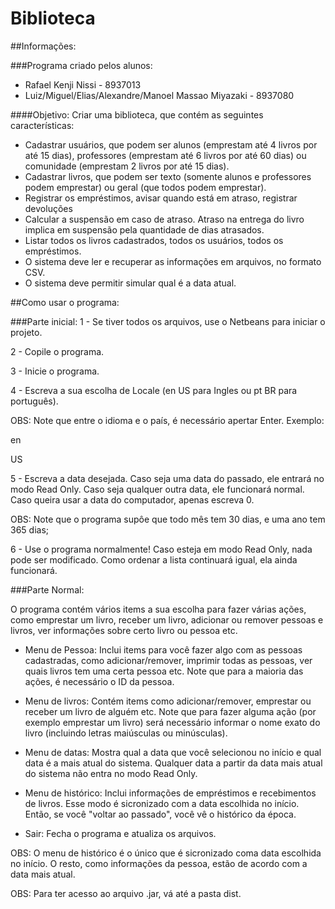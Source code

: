 # Biblioteca

##Informações:

###Programa criado pelos alunos:
- Rafael Kenji Nissi - 8937013
- Luiz/Miguel/Elias/Alexandre/Manoel Massao Miyazaki - 8937080

####Objetivo: 
Criar uma biblioteca, que contém as seguintes características:
- Cadastrar usuários, que podem ser alunos (emprestam até 4 livros por até 15 dias), professores (emprestam até 6 livros por até 60 dias) ou comunidade (emprestam 2 livros por até 15 dias).
- Cadastrar livros, que podem ser texto (somente alunos e professores podem emprestar) ou geral (que todos podem emprestar).
- Registrar os empréstimos, avisar quando está em atraso, registrar devoluções
- Calcular a suspensão em caso de atraso. Atraso na entrega do livro implica em suspensão pela quantidade de dias atrasados.
- Listar todos os livros cadastrados, todos os usuários, todos os empréstimos.
- O sistema deve ler e recuperar as informações em arquivos, no formato CSV.
- O sistema deve permitir simular qual é a data atual.

##Como usar o programa:

###Parte inicial:
1 - Se tiver todos os arquivos, use o Netbeans para iniciar o projeto.

2 - Copile o programa.

3 - Inicie o programa.

4 - Escreva a sua escolha de Locale (en US para Ingles ou pt BR para português).

OBS: Note que entre o idioma e o país, é necessário apertar Enter.
Exemplo:

en

US

5 - Escreva a data desejada. Caso seja uma data do passado, ele entrará no modo Read Only. Caso seja qualquer outra data, ele funcionará normal. Caso queira usar a data do computador, apenas escreva 0.

OBS: Note que o programa supôe que todo mês tem 30 dias, e uma ano tem 365 dias;

6 - Use o programa normalmente! Caso esteja em modo Read Only, nada pode ser modificado. Como ordenar a lista continuará igual, ela ainda funcionará.

###Parte Normal:

O programa contém vários items a sua escolha para fazer várias ações, como emprestar um livro, receber um livro, adicionar ou remover pessoas e livros, ver informações sobre certo livro ou pessoa etc.

- Menu de Pessoa: Inclui items para você fazer algo com as pessoas cadastradas, como adicionar/remover, imprimir todas as pessoas, ver quais livros tem uma certa pessoa etc. Note que para a maioria das ações, é necessário o ID da pessoa.

- Menu de livros: Contém items como adicionar/remover, emprestar ou receber um livro de alguém etc. Note que para fazer alguma ação (por exemplo emprestar um livro) será necessário informar o nome exato do livro (incluindo letras maiúsculas ou minúsculas).

- Menu de datas: Mostra qual a data que você selecionou no início e qual data é a mais atual do sistema. Qualquer data a partir da data mais atual do sistema não entra no modo Read Only.

- Menu de histórico: Inclui informações de empréstimos e recebimentos de livros. Esse modo é sicronizado com a data escolhida no início. Então, se você "voltar ao passado", você vê o histórico da época.

- Sair: Fecha o programa e atualiza os arquivos.

OBS: O menu de histórico é o único que é sicronizado coma  data escolhida no início. O resto, como informações da pessoa, estão de acordo com a data mais atual.

OBS: Para ter acesso ao arquivo .jar, vá até a pasta dist.
